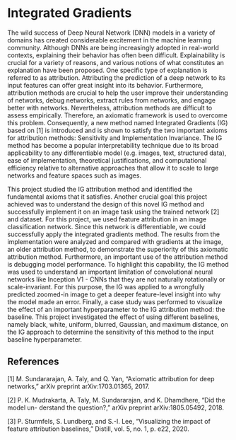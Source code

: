 # Integrated Gradients
 
The wild success of Deep Neural Network (DNN) models in a variety of domains has created considerable excitement in the machine learning community. Although DNNs are being increasingly adopted in real-world contexts, explaining their behavior has often been difficult. Explainability is crucial for a variety of reasons, and various notions of what constitutes an explanation have been proposed. One specific type of explanation is referred to as attribution. Attributing the prediction of a deep network to its input features can offer great insight into its behavior. Furthermore, attribution methods are crucial to help the user improve their understanding of networks, debug networks, extract rules from networks, and engage better with networks. Nevertheless, attribution methods are difficult to assess empirically. Therefore, an axiomatic framework is used to overcome this problem. Consequently, a new method named Integrated Gradients (IG) based on [1] is introduced and is shown to satisfy the two important axioms for attribution methods: Sensitivity and Implementation Invariance. The IG method has become a popular interpretability technique due to its broad applicability to any differentiable model (e.g. images, text, structured data), ease of implementation, theoretical justifications, and computational efficiency relative to alternative approaches that allow it to scale to large networks and feature spaces such as images.

This project studied the IG attribution method and identified the fundamental axioms that it satisfies. Another crucial goal this project achieved was to understand the design of this novel IG method and successfully implement it on an image task using the trained network [2] and dataset. For this project, we used feature attribution in an image classification network. Since this network is differentiable, we could successfully apply the integrated gradients method. The results from the implementation were analyzed and compared with gradients at the image, an older attribution method, to demonstrate the superiority of this axiomatic attribution method. Furthermore, an important use of the attribution method is debugging model performance. To highlight this capability, the IG method was used to understand an important limitation of convolutional neural networks like Inception V1 - CNNs that they are not naturally rotationally or scale-invariant. For this purpose, the IG was applied to a wrongfully predicted zoomed-in image to get a deeper feature-level insight into why the model made an error. Finally, a case study was performed to visualize the effect of an important hyperparameter to the IG attribution method: the baseline. This project investigated the effect of using different baselines, namely black, white, uniform, blurred, Gaussian, and maximum distance, on the IG approach to determine the sensitivity of this method to the input baseline hyperparameter.

## References
[1] M. Sundararajan, A. Taly, and Q. Yan, “Axiomatic attribution for deep networks,” arXiv preprint arXiv:1703.01365, 2017.

[2] P. K. Mudrakarta, A. Taly, M. Sundararajan, and K. Dhamdhere, “Did the model un- derstand the question?,” arXiv preprint arXiv:1805.05492, 2018.

[3] P. Sturmfels, S. Lundberg, and S.-I. Lee, “Visualizing the impact of feature attribution baselines,” Distill, vol. 5, no. 1, p. e22, 2020.
